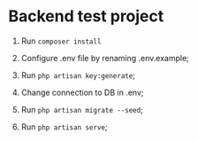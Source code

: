 <h1> Backend test project </h1>

1. Run <code>composer install</code>

2. Configure .env file by renaming .env.example;

3. Run <code>php artisan key:generate</code>;

4. Change connection to DB in .env;

5. Run <code>php artisan migrate --seed</code>;

6. Run <code>php artisan serve</code>;